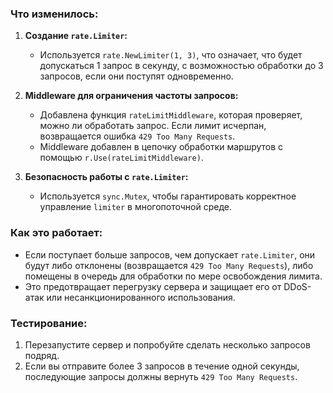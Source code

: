 ### Что изменилось:

1. **Создание `rate.Limiter`:**
   - Используется `rate.NewLimiter(1, 3)`, что означает, что будет допускаться 1 запрос в секунду, с возможностью обработки до 3 запросов, если они поступят одновременно.

2. **Middleware для ограничения частоты запросов:**
   - Добавлена функция `rateLimitMiddleware`, которая проверяет, можно ли обработать запрос. Если лимит исчерпан, возвращается ошибка `429 Too Many Requests`.
   - Middleware добавлен в цепочку обработки маршрутов с помощью `r.Use(rateLimitMiddleware)`.

3. **Безопасность работы с `rate.Limiter`:**
   - Используется `sync.Mutex`, чтобы гарантировать корректное управление `limiter` в многопоточной среде.

### Как это работает:

- Если поступает больше запросов, чем допускает `rate.Limiter`, они будут либо отклонены (возвращается `429 Too Many Requests`), либо помещены в очередь для обработки по мере освобождения лимита.
- Это предотвращает перегрузку сервера и защищает его от DDoS-атак или несанкционированного использования.

### Тестирование:

1. Перезапустите сервер и попробуйте сделать несколько запросов подряд.
2. Если вы отправите более 3 запросов в течение одной секунды, последующие запросы должны вернуть `429 Too Many Requests`.